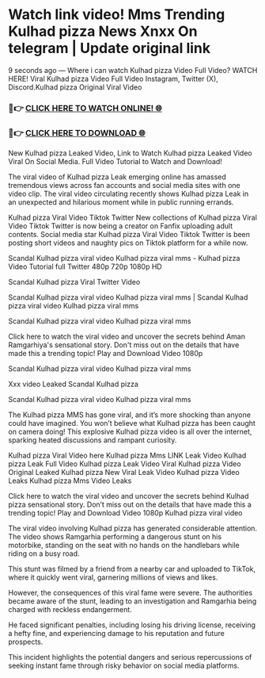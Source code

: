 # Watch link video! Mms Trending Kulhad pizza News Xnxx On telegram | Update original link

9 seconds ago — Where i can watch Kulhad pizza Video Full Video? WATCH HERE! Viral Kulhad pizza Video Full Video Instagram, Twitter (X), Discord.Kulhad pizza Original Viral Video

### 🔴👉 [CLICK HERE TO WATCH ONLINE! 🌐](https://nioki.today/viral-leaked-video-watch-free-online/)

### 🔴👉 [CLICK HERE TO DOWNLOAD 🌐](https://nioki.today/viral-leaked-video-watch-free-online/)

New Kulhad pizza Leaked Video, Link to Watch Kulhad pizza Leaked Video Viral On Social Media. Full Video Tutorial to Watch and Download!

The viral video of Kulhad pizza Leak emerging online has amassed tremendous views across fan accounts and social media sites with one video clip. The viral video circulating recently shows Kulhad pizza Leak in an unexpected and hilarious moment while in public running errands.

Kulhad pizza Viral Video Tiktok Twitter New collections of Kulhad pizza Viral Video Tiktok Twitter is now being a creator on Fanfix uploading adult contents. Social media star Kulhad pizza Viral Video Tiktok Twitter is been posting short videos and naughty pics on Tiktok platform for a while now.

Scandal Kulhad pizza viral video Kulhad pizza viral mms - Kulhad pizza Video Tutorial full Twitter 480p 720p 1080p HD

Scandal Kulhad pizza Viral Twitter Video

Scandal Kulhad pizza viral video Kulhad pizza viral mms | Scandal Kulhad pizza viral video Kulhad pizza viral mms

Scandal Kulhad pizza viral video Kulhad pizza viral mms

Click here to watch the viral video and uncover the secrets behind Aman Ramgarhiya's sensational story. Don't miss out on the details that have made this a trending topic! Play and Download Video 1080p

Scandal Kulhad pizza viral video Kulhad pizza viral mms

Xxx video Leaked Scandal Kulhad pizza

Scandal Kulhad pizza viral video Kulhad pizza viral mms

The Kulhad pizza MMS has gone viral, and it’s more shocking than anyone could have imagined. You won’t believe what Kulhad pizza has been caught on camera doing! This explosive Kulhad pizza video is all over the internet, sparking heated discussions and rampant curiosity.

Kulhad pizza Viral Video here Kulhad pizza Mms LINK Leak Video Kulhad pizza Leak Full Video Kulhad pizza Leak Video Viral Kulhad pizza Video Original Leaked Kulhad pizza New Viral Leak Video Kulhad pizza Video Leaks Kulhad pizza Mms Video Leaks

Click here to watch the viral video and uncover the secrets behind Kulhad pizza sensational story. Don’t miss out on the details that have made this a trending topic! Play and Download Video 1080p Kulhad pizza viral video

The viral video involving Kulhad pizza has generated considerable attention. The video shows Ramgarhia performing a dangerous stunt on his motorbike, standing on the seat with no hands on the handlebars while riding on a busy road.

This stunt was filmed by a friend from a nearby car and uploaded to TikTok, where it quickly went viral, garnering millions of views and likes.

However, the consequences of this viral fame were severe. The authorities became aware of the stunt, leading to an investigation and Ramgarhia being charged with reckless endangerment.

He faced significant penalties, including losing his driving license, receiving a hefty fine, and experiencing damage to his reputation and future prospects.

This incident highlights the potential dangers and serious repercussions of seeking instant fame through risky behavior on social media platforms.
